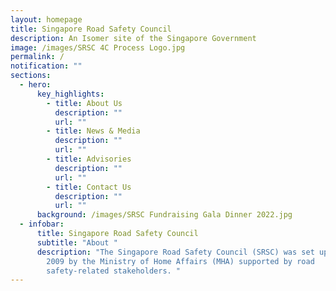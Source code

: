 ```yaml
---
layout: homepage
title: Singapore Road Safety Council
description: An Isomer site of the Singapore Government
image: /images/SRSC 4C Process Logo.jpg
permalink: /
notification: ""
sections:
  - hero:
      key_highlights:
        - title: About Us
          description: ""
          url: ""
        - title: News & Media
          description: ""
          url: ""
        - title: Advisories
          description: ""
          url: ""
        - title: Contact Us
          description: ""
          url: ""
      background: /images/SRSC Fundraising Gala Dinner 2022.jpg
  - infobar:
      title: Singapore Road Safety Council
      subtitle: "About "
      description: "The Singapore Road Safety Council (SRSC) was set up on 9 December
        2009 by the Ministry of Home Affairs (MHA) supported by road
        safety-related stakeholders. "
---
```

